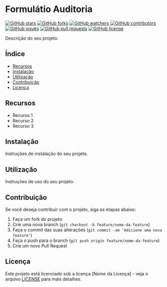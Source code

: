 # Formulátio Auditoria

[![GitHub stars](https://img.shields.io/github/stars/seu-usuario/seu-repositorio.svg?style=social&label=Stars&maxAge=2592000)](https://github.com/seu-usuario/seu-repositorio/stargazers/)
[![GitHub forks](https://img.shields.io/github/forks/seu-usuario/seu-repositorio.svg?style=social&label=Forks&maxAge=2592000)](https://github.com/seu-usuario/seu-repositorio/network/)
[![GitHub watchers](https://img.shields.io/github/watchers/seu-usuario/seu-repositorio.svg?style=social&label=Watch&maxAge=2592000)](https://github.com/seu-usuario/seu-repositorio/watchers/)
[![GitHub contributors](https://img.shields.io/github/contributors/seu-usuario/seu-repositorio.svg)](https://github.com/seu-usuario/seu-repositorio/graphs/contributors/)
[![GitHub issues](https://img.shields.io/github/issues/seu-usuario/seu-repositorio.svg)](https://github.com/seu-usuario/seu-repositorio/issues)
[![GitHub pull requests](https://img.shields.io/github/issues-pr/seu-usuario/seu-repositorio.svg)](https://github.com/seu-usuario/seu-repositorio/pulls)
[![GitHub license](https://img.shields.io/github/license/seu-usuario/seu-repositorio.svg)](https://github.com/seu-usuario/seu-repositorio/blob/master/LICENSE)

Descrição do seu projeto.

## Índice

- [Recursos](#recursos)
- [Instalação](#instalação)
- [Utilização](#utilização)
- [Contribuição](#contribuição)
- [Licença](#licença)

## Recursos

- Recurso 1
- Recurso 2
- Recurso 3

## Instalação

Instruções de instalação do seu projeto.

## Utilização

Instruções de uso do seu projeto.

## Contribuição

Se você deseja contribuir com o projeto, siga as etapas abaixo:

1. Faça um fork do projeto
2. Crie uma nova branch (`git checkout -b feature/nome-da-feature`)
3. Faça o commit das suas alterações (`git commit -am 'Adicione uma nova feature'`)
4. Faça o push para o branch (`git push origin feature/nome-da-feature`)
5. Crie um novo Pull Request

## Licença

Este projeto está licenciado sob a licença [Nome da Licença] - veja o arquivo [LICENSE](LICENSE) para mais detalhes.
